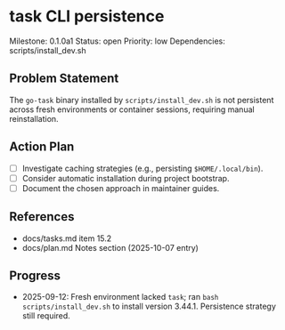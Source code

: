 # task CLI persistence
Milestone: 0.1.0a1
Status: open
Priority: low
Dependencies: scripts/install_dev.sh

## Problem Statement
The `go-task` binary installed by `scripts/install_dev.sh` is not persistent across
fresh environments or container sessions, requiring manual reinstallation.

## Action Plan
- [ ] Investigate caching strategies (e.g., persisting `$HOME/.local/bin`).
- [ ] Consider automatic installation during project bootstrap.
- [ ] Document the chosen approach in maintainer guides.

## References
- docs/tasks.md item 15.2
- docs/plan.md Notes section (2025-10-07 entry)
## Progress
- 2025-09-12: Fresh environment lacked `task`; ran `bash scripts/install_dev.sh` to install version 3.44.1. Persistence strategy still required.
